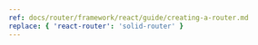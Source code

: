 ```yaml
---
ref: docs/router/framework/react/guide/creating-a-router.md
replace: { 'react-router': 'solid-router' }
---
```

